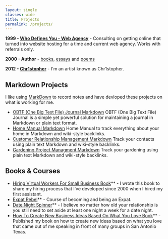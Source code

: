```yaml
---
layout: single
classes: wide
title: Projects
permalink: /projects/
---
```

**1999 - [Who Defines You - Web Agency](/whodefinesyou)** - Consulting on getting online that turned into website hosting for a time and current web agency. Works with referrals only.

**2000 - Author** - [books](/books/), [essays](/categories/#essays) and [poems](/categories/#poems)

**2012 - [Chr1stopher](/chr1stopher)** - I'm an artist known as Chr1stopher.

## Markdown Projects
I like using [MarkDown](https://en.wikipedia.org/wiki/Markdown) to record notes and have devloped these projects on what is working for me.

- [OBTF (One Big Text File) Journal Markdown](/obtf)
OBTF (One Big Text File) Journal is a simple yet powerful solution for maintaining a journal in Markdown or plain text format.
- [Home Manual Markdown](/home-manual)
Home Manual to track everything about your home in Markdown and wiki-style backlinks.
- [Customer Relationship Management Markdown](/crm)
Track your contacts using plain text Markdown and wiki-style backlinks.
- [Gardening Project Managment Markdown](/gardening)
Track your gardening using plain text Markdown and wiki-style backlinks.

## Books & Courses
- [Hiring Virtual Workers For Small Business Book](/hiring)** - I wrote this book to share my hiring process that I’ve developed since 2000 when I hired my first assistant.
- [Expat Rebel](/expatrebel)** - Course of becoming and being an Expat.
- [Date Night Spinner](/date-night-spinner/)** - I believe no matter how old your relationship is you still need to set aside at least one night a week for a date night. 
- [How To Create New Business Ideas Based On What You Love Book](/business-ideas)** - Published my book on how to create new ideas based on what you love that came out of me speaking in front of many groups in San Antonio Texas.